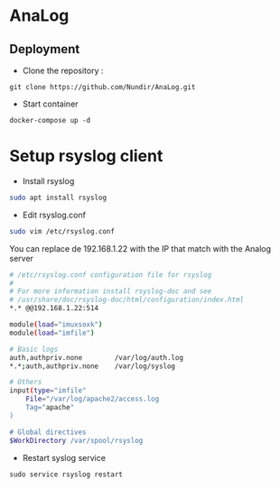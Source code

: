 # AnaLog

## Deployment

- Clone the repository :
```
git clone https://github.com/Nundir/AnaLog.git
```

- Start container
```
docker-compose up -d
```

# Setup rsyslog client

- Install rsyslog
```bash
sudo apt install rsyslog
```

- Edit rsyslog.conf
```bash
sudo vim /etc/rsyslog.conf
```

You can replace de 192.168.1.22 with the IP that match with the Analog server
```bash
# /etc/rsyslog.conf configuration file for rsyslog
#
# For more information install rsyslog-doc and see
# /usr/share/doc/rsyslog-doc/html/configuration/index.html
*.* @@192.168.1.22:514

module(load="imuxsoxk")
module(load="imfile")

# Basic logs
auth,authpriv.none        /var/log/auth.log
*.*;auth,authpriv.none    /var/log/syslog

# Others
input(type="imfile"
    File="/var/log/apache2/access.log
    Tag="apache"
)

# Global directives
$WorkDirectory /var/spool/rsyslog

```

- Restart syslog service
```
sudo service rsyslog restart
```
